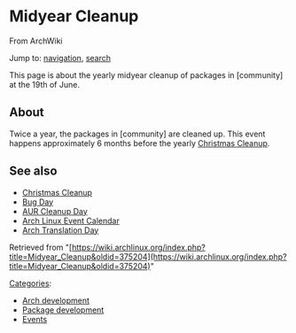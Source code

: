 # Midyear Cleanup

From ArchWiki

Jump to: [navigation](#column-one), [search](#searchInput)

This page is about the yearly midyear cleanup of packages in [community] at the 19th of June.

## About

Twice a year, the packages in [community] are cleaned up. This event happens approximately 6 months before the yearly [Christmas Cleanup](/index.php/Christmas_Cleanup "Christmas Cleanup").

## See also

*   [Christmas Cleanup](/index.php/Christmas_Cleanup "Christmas Cleanup")
*   [Bug Day](/index.php/Bug_Day "Bug Day")
*   [AUR Cleanup Day](/index.php/AUR_Cleanup_Day "AUR Cleanup Day")
*   [Arch Linux Event Calendar](/index.php/Arch_Linux_Event_Calendar "Arch Linux Event Calendar")
*   [Arch Translation Day](/index.php/Arch_Translation_Day "Arch Translation Day")

Retrieved from "[https://wiki.archlinux.org/index.php?title=Midyear_Cleanup&oldid=375204](https://wiki.archlinux.org/index.php?title=Midyear_Cleanup&oldid=375204)"

[Categories](/index.php/Special:Categories "Special:Categories"):

*   [Arch development](/index.php/Category:Arch_development "Category:Arch development")
*   [Package development](/index.php/Category:Package_development "Category:Package development")
*   [Events](/index.php/Category:Events "Category:Events")